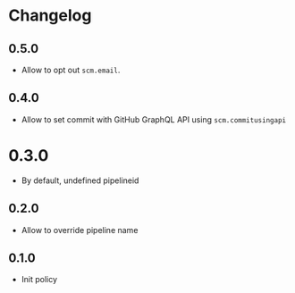# Changelog

## 0.5.0

* Allow to opt out `scm.email`.

## 0.4.0

* Allow to set commit with GitHub GraphQL API using `scm.commitusingapi`

# 0.3.0

* By default, undefined pipelineid

## 0.2.0

* Allow to override pipeline name

## 0.1.0

* Init policy
